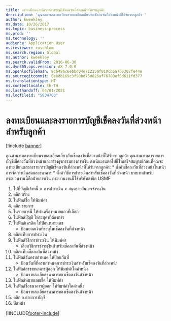 ```yaml
---
title: ลงทะเบียนและลงรายการบัญชีเช็คลงวันที่ล่วงหน้าสำหรับลูกค้า
description: 'คุณสามารถลงทะเบียนรายละเอียดเกี่ยวกับเช็คลงวันที่ล่วงหน้าที่ได้รับจากลูกค้า '
author: kweekley
ms.date: 10/26/2017
ms.topic: business-process
ms.prod: ''
ms.technology: ''
audience: Application User
ms.reviewer: roschlom
ms.search.region: Global
ms.author: kweekley
ms.search.validFrom: 2016-06-30
ms.dyn365.ops.version: AX 7.0.0
ms.openlocfilehash: 9cb49ac6ebbd04e71215af010cb5a7b6302fe44e
ms.sourcegitcommit: 0e8db169c3f90bd750826af76709ef5d621fd377
ms.translationtype: HT
ms.contentlocale: th-TH
ms.lasthandoff: 04/01/2021
ms.locfileid: "5834703"
---
```

# <a name="register-and-post-a-postdated-check-for-a-customer"></a>ลงทะเบียนและลงรายการบัญชีเช็คลงวันที่ล่วงหน้าสำหรับลูกค้า

[!include [banner](../../includes/banner.md)]

คุณสามารถลงทะเบียนรายละเอียดเกี่ยวกับเช็คลงวันที่ล่วงหน้าที่ได้รับจากลูกค้า  คุณสามารถลงรายการบัญชีเช็คลงวันที่ล่วงหน้าและสร้างธุรกรรมทางการเงิน    ดำเนินงานต่อไปนี้ให้เสร็จสมบูรณ์ก่อนที่คุณจะลงทะเบียนและลงรายการบัญชีเช็คลงวันที่ล่วงหน้าที่ได้รับจากลูกค้า:   * ตั้งค่าเช็คลงวันที่ล่วงหน้าในหน้าการจัดการเงินสดและธนาคาร * ตั้งค่าวิธีการชำระเงินสำหรับเช็คลงวันที่ล่วงหน้า บทบาทสำหรับกระบวนงานนี้คือฝ่ายการเงิน กระบวนงานนี้ใช้บริษัทสาธิต USMF

1. ไปที่บัญชีเจ้าหนี้ > การชำระเงิน > สมุดรายวันการชำระเงิน
2. คลิก สร้าง
3. ในฟิลด์ชื่อ ให้พิมพ์ค่า 
4. คลิก รายการ
5. ในรายการนี้ ให้ทำเครื่องหมายแถวที่เลือก
6. ในฟิลด์บัญชี ให้ระบุค่าที่ต้องการ
7. ในฟิลด์เครดิต ให้ป้อนหมายเลข
    * ป้อนยอดเงินที่ระบุในเช็คลงวันที่ล่วงหน้า  
8. คลิกแท็บการชำระเงิน
9. ในฟิลด์วิธีการชำระเงิน ให้พิมพ์ค่า
    * เลือกวิธีการชำระเงินสำหรับเช็คลงวันที่ล่วงหน้า  
10. คลิกแท็บเช็คลงวันที่ล่วงหน้า
11. ในฟิลด์วันครบกำหนด ให้ป้อนวันที่
    * ป้อนวันที่ที่ครบกำหนดการชำระเงินสำหรับเช็คลงวันที่ล่วงหน้า  
12. ในฟิลด์สาขาธนาคารผู้ออก ให้พิมพ์ค่าใดค่าหนึ่ง
    * ป้อนรายละเอียดธนาคารของเช็คลงวันล่วงหน้า  
13. ในฟิลด์หมายเลขเช็ค ให้พิมพ์ค่า
14. ในฟิลด์ชื่อธนาคารผู้ออก ให้พิมพ์ค่าใดค่าหนึ่ง
    * ป้อนรายละเอียดธนาคารของเช็คลงวันล่วงหน้า  
15. คลิก ลงรายการบัญชี
16. ปิดหน้า



[!INCLUDE[footer-include](../../../includes/footer-banner.md)]